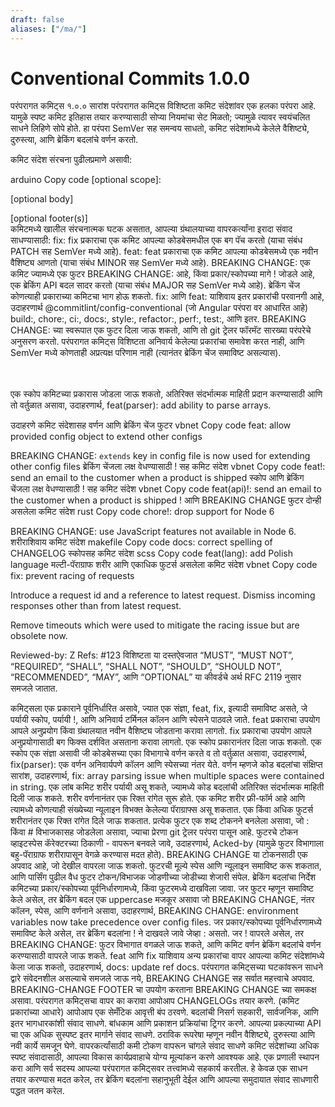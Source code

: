 ```yaml
---
draft: false
aliases: ["/ma/"]
---
```

# Conventional Commits 1.0.0

परंपरागत कमिट्स १.०.०
सारांश
परंपरागत कमिट्स विशिष्टता कमिट संदेशांवर एक हलका परंपरा आहे. यामुळे स्पष्ट कमिट इतिहास तयार करण्यासाठी सोप्या नियमांचा सेट मिळतो; ज्यामुळे त्यावर स्वयंचलित साधने लिहिणे सोपे होते. हा परंपरा SemVer सह समन्वय साधतो, कमिट संदेशांमध्ये केलेले वैशिष्ट्ये, दुरुस्त्या, आणि ब्रेकिंग बदलांचे वर्णन करतो.

कमिट संदेश संरचना पुढीलप्रमाणे असावी:

arduino
Copy code
<type>[optional scope]: <description>

[optional body]

[optional footer(s)]
<br /> कमिटमध्ये खालील संरचनात्मक घटक असतात, आपल्या ग्रंथालयाच्या वापरकर्त्यांना इरादा संवाद साधण्यासाठी:
fix: fix प्रकाराचा एक कमिट आपल्या कोडबेसमधील एक बग पॅच करतो (याचा संबंध PATCH सह SemVer मध्ये आहे).
feat: feat प्रकाराचा एक कमिट आपल्या कोडबेसमध्ये एक नवीन वैशिष्ट्य आणतो (याचा संबंध MINOR सह SemVer मध्ये आहे).
BREAKING CHANGE: एक कमिट ज्यामध्ये एक फुटर BREAKING CHANGE: आहे, किंवा प्रकार/स्कोपच्या मागे ! जोडले आहे, एक ब्रेकिंग API बदल सादर करतो (याचा संबंध MAJOR सह SemVer मध्ये आहे). ब्रेकिंग चेंज कोणत्याही प्रकाराच्या कमिटचा भाग होऊ शकतो.
fix: आणि feat: याशिवाय इतर प्रकारांची परवानगी आहे, उदाहरणार्थ @commitlint/config-conventional (जो Angular परंपरा वर आधारित आहे) build:, chore:, ci:, docs:, style:, refactor:, perf:, test:, आणि इतर.
BREAKING CHANGE: <description> च्या स्वरूपात एक फुटर दिला जाऊ शकतो, आणि तो git ट्रेलर फॉरमॅट सारख्या परंपरेचे अनुसरण करतो.
परंपरागत कमिट्स विशिष्टता अनिवार्य केलेल्या प्रकारांचा समावेश करत नाही, आणि SemVer मध्ये कोणताही अप्रत्यक्ष परिणाम नाही (त्यानंतर ब्रेकिंग चेंज समाविष्ट असल्यास).

<br /><br /> एक स्कोप कमिटच्या प्रकारास जोडला जाऊ शकतो, अतिरिक्त संदर्भात्मक माहिती प्रदान करण्यासाठी आणि तो वर्तुळात असावा, उदाहरणार्थ, feat(parser): add ability to parse arrays.

उदाहरणे
कमिट संदेशासह वर्णन आणि ब्रेकिंग चेंज फुटर
vbnet
Copy code
feat: allow provided config object to extend other configs

BREAKING CHANGE: `extends` key in config file is now used for extending other config files
ब्रेकिंग चेंजला लक्ष वेधण्यासाठी ! सह कमिट संदेश
vbnet
Copy code
feat!: send an email to the customer when a product is shipped
स्कोप आणि ब्रेकिंग चेंजला लक्ष वेधण्यासाठी ! सह कमिट संदेश
vbnet
Copy code
feat(api)!: send an email to the customer when a product is shipped
! आणि BREAKING CHANGE फुटर दोन्ही असलेला कमिट संदेश
rust
Copy code
chore!: drop support for Node 6

BREAKING CHANGE: use JavaScript features not available in Node 6.
शरीराशिवाय कमिट संदेश
makefile
Copy code
docs: correct spelling of CHANGELOG
स्कोपसह कमिट संदेश
scss
Copy code
feat(lang): add Polish language
मल्टी-पॅराग्राफ शरीर आणि एकाधिक फुटर्स असलेला कमिट संदेश
vbnet
Copy code
fix: prevent racing of requests

Introduce a request id and a reference to latest request. Dismiss
incoming responses other than from latest request.

Remove timeouts which were used to mitigate the racing issue but are
obsolete now.

Reviewed-by: Z
Refs: #123
विशिष्टता
या दस्तऐवजात “MUST”, “MUST NOT”, “REQUIRED”, “SHALL”, “SHALL NOT”, “SHOULD”, “SHOULD NOT”, “RECOMMENDED”, “MAY”, आणि “OPTIONAL” या कीवर्डचे अर्थ RFC 2119 नुसार समजले जातात.

कमिट्सला एक प्रकाराने पूर्वनिर्धारित असावे, ज्यात एक संज्ञा, feat, fix, इत्यादी समाविष्ट असते, जे पर्यायी स्कोप, पर्यायी !, आणि अनिवार्य टर्मिनल कॉलन आणि स्पेसने पाठवले जाते.
feat प्रकाराचा उपयोग आपले अनुप्रयोग किंवा ग्रंथालयात नवीन वैशिष्ट्य जोडताना करावा लागतो.
fix प्रकाराचा उपयोग आपले अनुप्रयोगासाठी बग फिक्स दर्शवित असताना करावा लागतो.
एक स्कोप प्रकारानंतर दिला जाऊ शकतो. एक स्कोप एक संज्ञा असावी जी कोडबेसच्या एका विभागाचे वर्णन करते व तो वर्तुळात असावा, उदाहरणार्थ, fix(parser):
एक वर्णन अनिवार्यपणे कॉलन आणि स्पेसच्या नंतर येते. वर्णन म्हणजे कोड बदलांचा संक्षिप्त सारांश, उदाहरणार्थ, fix: array parsing issue when multiple spaces were contained in string.
एक लांब कमिट शरीर पर्यायी असू शकते, ज्यामध्ये कोड बदलांची अतिरिक्त संदर्भात्मक माहिती दिली जाऊ शकते. शरीर वर्णनानंतर एक रिक्त रांगेत सुरू होते.
एक कमिट शरीर फ्री-फॉर्म आहे आणि त्यामध्ये कोणत्याही संख्येच्या न्यूलाइन विभक्त केलेल्या पॅराग्राफ्स असू शकतात.
एक किंवा अधिक फुटर्स शरीरानंतर एक रिक्त रांगेत दिले जाऊ शकतात. प्रत्येक फुटर एक शब्द टोकनने बनलेला असावा, जो :<space> किंवा <space># विभाजकासह जोडलेला असावा, ज्याचा प्रेरणा git ट्रेलर परंपरा पासून आहे.
फुटरचे टोकन व्हाइटस्पेस कॅरेक्टरच्या ठिकाणी - वापरून बनवले जावे, उदाहरणार्थ, Acked-by (यामुळे फुटर विभागाला बहु-पॅराग्राफ शरीरापासून वेगळे करण्यास मदत होते). BREAKING CHANGE या टोकनसाठी एक अपवाद आहे, जो देखील वापरला जाऊ शकतो.
फुटरची मूल्ये स्पेस आणि न्यूलाइन समाविष्ट करू शकतात, आणि पार्सिंग पुढील वैध फुटर टोकन/विभाजक जोडणीच्या जोडीच्या शेजारी संपेल.
ब्रेकिंग बदलांचा निर्देश कमिटच्या प्रकार/स्कोपच्या पूर्वनिर्धारणामध्ये, किंवा फुटरमध्ये दाखविला जावा.
जर फुटर म्हणून समाविष्ट केले असेल, तर ब्रेकिंग बदल एक uppercase मजकूर असावा जो BREAKING CHANGE, नंतर कॉलन, स्पेस, आणि वर्णनाने असावा, उदाहरणार्थ, BREAKING CHANGE: environment variables now take precedence over config files.
जर प्रकार/स्कोपच्या पूर्वनिर्धारणामध्ये समाविष्ट केले असेल, तर ब्रेकिंग बदलांना ! ने दाखवले जावे जेव्हा : असतो. जर ! वापरले असेल, तर BREAKING CHANGE: फुटर विभागात वगळले जाऊ शकते, आणि कमिट वर्णन ब्रेकिंग बदलांचे वर्णन करण्यासाठी वापरले जाऊ शकते.
feat आणि fix याशिवाय अन्य प्रकारांचा वापर आपल्या कमिट संदेशांमध्ये केला जाऊ शकतो, उदाहरणार्थ, docs: update ref docs.
परंपरागत कमिट्सच्या घटकांवरून साधने द्वारे संवेदनशील असल्याचे समजले जाऊ नये, BREAKING CHANGE सह सर्वात महत्त्वाचे अपवाद.
BREAKING-CHANGE FOOTER चा उपयोग करताना BREAKING CHANGE च्या समकक्ष असावा.
परंपरागत कमिट्सचा वापर का करावा
आपोआप CHANGELOGs तयार करणे.
(कमिट प्रकारांच्या आधारे) आपोआप एक सेमँटिक आवृत्ती बंप ठरवणे.
बदलांची निसर्ग सहकारी, सार्वजनिक, आणि इतर भागधारकांशी संवाद साधणे.
बांधकाम आणि प्रकाशन प्रक्रियांचा ट्रिगर करणे.
आपल्या प्रकल्पाच्या API चा एक अधिक सुस्पष्ट इतर मार्गाने संवाद साधणे.
ठराविक रूपरेषा म्हणून नवीन वैशिष्ट्ये, दुरुस्त्या आणि नवी कार्ये समजून घेणे.
वापरकर्त्यांसाठी कमी टोकण वापरून चांगले संवाद साधणे
कमिट संदेशांच्या अधिक स्पष्ट संवादासाठी, आपल्या विकास कार्यप्रवाहाचे योग्य मूल्यांकन करणे आवश्यक आहे. एक प्रणाली स्थापन करा आणि सर्व सदस्य आपल्या परंपरागत कमिट्सवर तत्त्वांमध्ये सहकार्य करतील. हे केवळ एक साधन तयार करण्यास मदत करेल, तर ब्रेकिंग बदलांना सहानुभूती देईल आणि आपल्या समुदायात संवाद साधणारी पद्धत जतन करेल.
